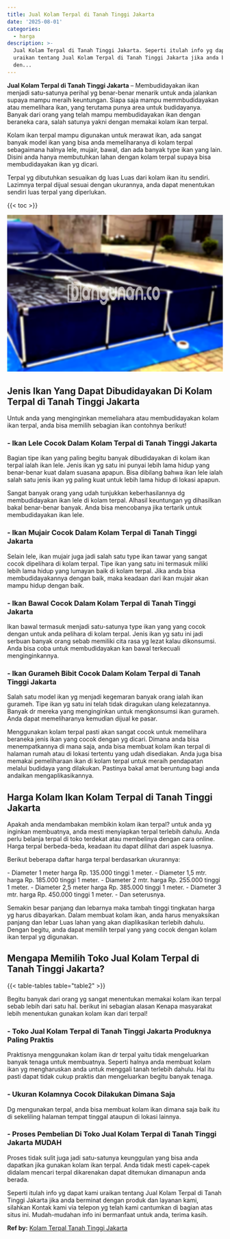 ```yaml
---
title: Jual Kolam Terpal di Tanah Tinggi Jakarta
date: '2025-08-01'
categories:
  - harga
description: >-
  Jual Kolam Terpal di Tanah Tinggi Jakarta. Seperti itulah info yg dapat kami
  uraikan tentang Jual Kolam Terpal di Tanah Tinggi Jakarta jika anda berminat
  den...
---
```


**Jual Kolam Terpal di Tanah Tinggi Jakarta** – Membudidayakan ikan menjadi satu-satunya perihal yg benar-benar menarik untuk anda jalankan supaya mampu meraih keuntungan. Siapa saja mampu memmbudidayakan atau memelihara ikan, yang terutama punya area untuk budidayanya. Banyak dari orang yang telah mampu membudidayakan ikan dengan beraneka cara, salah satunya yakni dengan memakai kolam ikan terpal.

Kolam ikan terpal mampu digunakan untuk merawat ikan, ada sangat banyak model ikan yang bisa anda memeliharanya di kolam terpal sebagaimana halnya lele, mujair, bawal, dan ada banyak type ikan yang lain. Disini anda hanya membutuhkan lahan dengan kolam terpal supaya bisa membudidayakan ikan yg dicari.

Terpal yg dibutuhkan sesuaikan dg luas Luas dari kolam ikan itu sendiri. Lazimnya terpal dijual sesuai dengan ukurannya, anda dapat menentukan sendiri luas terpal yang diperlukan.

{{< toc >}}

![Jual Kolam Terpal di Tanah Tinggi Jakarta](/images/jual-kolam-terpal-48.png)

## Jenis Ikan Yang Dapat Dibudidayakan Di Kolam Terpal di Tanah Tinggi Jakarta

Untuk anda yang menginginkan memeliahara atau membudidayakan kolam ikan terpal, anda bisa memilih sebagian ikan contohnya berikut!

### \- Ikan Lele Cocok Dalam Kolam Terpal di Tanah Tinggi Jakarta

Bagian tipe ikan yang paling begitu banyak dibudidayakan di kolam ikan terpal ialah ikan lele. Jenis ikan yg satu ini punyai lebih lama hidup yang benar-benar kuat dalam suasana apapun. Bisa dibilang bahwa ikan lele ialah salah satu jenis ikan yg paling kuat untuk lebih lama hidup di lokasi apapun.

Sangat banyak orang yang udah tunjukkan keberhasilannya dg membudidayakan ikan lele di kolam terpal. Alhasil keuntungan yg dihasilkan bakal benar-benar banyak. Anda bisa mencobanya jika tertarik untuk membudidayakan ikan lele.

### \- Ikan Mujair Cocok Dalam Kolam Terpal di Tanah Tinggi Jakarta

Selain lele, ikan mujair juga jadi salah satu type ikan tawar yang sangat cocok dipelihara di kolam terpal. Tipe ikan yang satu ini termasuk miliki lebih lama hidup yang lumayan baik di kolam terpal. Jika anda bisa membudidayakannya dengan baik, maka keadaan dari ikan mujair akan mampu hidup dengan baik.

### \- Ikan Bawal Cocok Dalam Kolam Terpal di Tanah Tinggi Jakarta

Ikan bawal termasuk menjadi satu-satunya type ikan yang yang cocok dengan untuk anda pelihara di kolam terpal. Jenis ikan yg satu ini jadi serbuan banyak orang sebab memiliki cita rasa yg lezat kalau dikonsumsi. Anda bisa coba untuk membudidayakan kan bawal terkecuali menginginkannya.

### \- Ikan Gurameh Bibit Cocok Dalam Kolam Terpal di Tanah Tinggi Jakarta

Salah satu model ikan yg menjadi kegemaran banyak orang ialah ikan gurameh. Tipe ikan yg satu ini telah tidak diragukan ulang kelezatannya. Banyak dr mereka yang menginginkan untuk mengkonsumsi ikan gurameh. Anda dapat memeliharanya kemudian dijual ke pasar.

Menggunakan kolam terpal pasti akan sangat cocok untuk memelihara beraneka jenis ikan yang cocok dengan yg dicari. Dimana anda bisa menempatkannya di mana saja, anda bisa membuat kolam ikan terpal di halaman rumah atau di lokasi tertentu yang udah disediakan. Anda juga bisa memakai pemeliharaan ikan di kolam terpal untuk meraih pendapatan melalui budidaya yang dilakukan. Pastinya bakal amat beruntung bagi anda andaikan mengaplikasikannya.

## Harga Kolam Ikan Kolam Terpal di Tanah Tinggi Jakarta

Apakah anda mendambakan membikin kolam ikan terpal? untuk anda yg inginkan membuatnya, anda mesti menyiapkan terpal terlebih dahulu. Anda perlu belanja terpal di toko terdekat atau membelinya dengan cara online. Harga terpal berbeda-beda, keadaan itu dapat dilihat dari aspek luasnya.

Berikut beberapa daftar harga terpal berdasarkan ukurannya:

\- Diameter 1 meter harga Rp. 135.000 tinggi 1 meter. - Diameter 1,5 mtr. harga Rp. 185.000 tinggi 1 meter. - Diameter 2 mtr. harga Rp. 255.000 tinggi 1 meter. - Diameter 2,5 meter harga Rp. 385.000 tinggi 1 meter. - Diameter 3 mtr. harga Rp. 450.000 tinggi 1 meter. - Dan seterusnya.

Semakin besar panjang dan lebarnya maka tambah tinggi tingkatan harga yg harus dibayarkan. Dalam membuat kolam ikan, anda harus menyaksikan panjang dan lebar Luas lahan yang akan diaplikasikan terlebih dahulu. Dengan begitu, anda dapat memilih terpal yang yang cocok dengan kolam ikan terpal yg digunakan.

## Mengapa Memilih Toko Jual Kolam Terpal di Tanah Tinggi Jakarta?

{{< table-tables table="table2" >}}

Begitu banyak dari orang yg sangat menentukan memakai kolam ikan terpal sebab lebih dari satu hal. berikut ini sebagian alasan Kenapa masyarakat lebih menentukan gunakan kolam ikan dari terpal!

### \- Toko Jual Kolam Terpal di Tanah Tinggi Jakarta Produknya Paling Praktis

Praktisnya menggunakan kolam ikan dr terpal yaitu tidak mengeluarkan banyak tenaga untuk membuatnya. Seperti halnya anda membuat kolam ikan yg mengharuskan anda untuk menggali tanah terlebih dahulu. Hal itu pasti dapat tidak cukup praktis dan mengeluarkan begitu banyak tenaga.

### \- Ukuran Kolamnya Cocok Dilakukan Dimana Saja

Dg mengunakan terpal, anda bisa membuat kolam ikan dimana saja baik itu di sekeliling halaman tempat tinggal ataupun di lokasi lainnya.

### \- Proses Pembelian Di Toko Jual Kolam Terpal di Tanah Tinggi Jakarta MUDAH

Proses tidak sulit juga jadi satu-satunya keunggulan yang bisa anda dapatkan jika gunakan kolam ikan terpal. Anda tidak mesti capek-capek didalam mencari terpal dikarenakan dapat ditemukan dimanapun anda berada.

Seperti itulah info yg dapat kami uraikan tentang Jual Kolam Terpal di Tanah Tinggi Jakarta jika anda berminat dengan produk dan layanan kami, silahkan Kontak kami via telepon yg telah kami cantumkan di bagian atas situs ini. Mudah-mudahan info ini bermanfaat untuk anda, terima kasih.

**Ref by:** [Kolam Terpal Tanah Tinggi Jakarta](https://id.wikipedia.org/wiki/Kolam)
